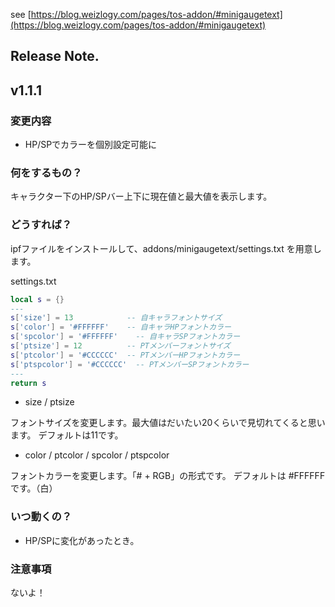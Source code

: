 see [https://blog.weizlogy.com/pages/tos-addon/#minigaugetext](https://blog.weizlogy.com/pages/tos-addon/#minigaugetext)

## Release Note.

## v1.1.1

### 変更内容

- HP/SPでカラーを個別設定可能に

### 何をするもの？

キャラクター下のHP/SPバー上下に現在値と最大値を表示します。

### どうすれば？

ipfファイルをインストールして、addons/minigaugetext/settings.txt を用意します。

settings.txt
```lua
local s = {}
---
s['size'] = 13            -- 自キャラフォントサイズ
s['color'] = '#FFFFFF'    -- 自キャラHPフォントカラー
s['spcolor'] = '#FFFFFF'    -- 自キャラSPフォントカラー
s['ptsize'] = 12          -- PTメンバーフォントサイズ
s['ptcolor'] = '#CCCCCC'  -- PTメンバーHPフォントカラー
s['ptspcolor'] = '#CCCCCC'  -- PTメンバーSPフォントカラー
---
return s
```

- size / ptsize

フォントサイズを変更します。最大値はだいたい20くらいで見切れてくると思います。
デフォルトは11です。

- color / ptcolor / spcolor / ptspcolor

フォントカラーを変更します。「# + RGB」の形式です。
デフォルトは #FFFFFF です。（白）

### いつ動くの？

- HP/SPに変化があったとき。

### 注意事項

ないよ！

###

